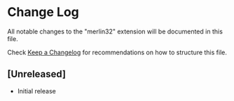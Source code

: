 # Change Log
All notable changes to the "merlin32" extension will be documented in this file.

Check [Keep a Changelog](http://keepachangelog.com/) for recommendations on how to structure this file.

## [Unreleased]
- Initial release